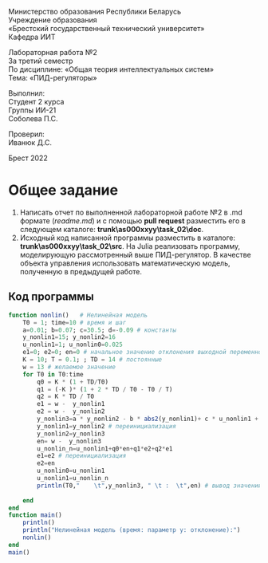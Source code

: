 Министерство образования Республики Беларусь <br/>
Учреждение образования <br/>
«Брестский государственный технический университет» <br/>
Кафедра ИИТ <br/>

Лабораторная работа №2 <br/>
За третий семестр <br/>
По дисциплине: «Общая теория интеллектуальных систем» <br/>
Тема: «ПИД-регуляторы» <br/>

Выполнил: <br/>
Студент 2 курса <br/>
Группы ИИ-21 <br/>
Соболева П.С. <br/>

Проверил: <br/>
Иванюк Д.С. <br/>

Брест 2022 <br/>

# Общее задание #
1. Написать отчет по выполненной лабораторной работе №2 в .md формате (*readme.md*) и с помощью **pull request** разместить его в следующем каталоге: **trunk\as000xxyy\task_02\doc**.
2. Исходный код написанной программы разместить в каталоге: **trunk\as000xxyy\task_02\src**.
На Julia реализовать программу, моделирующую рассмотренный выше ПИД-регулятор.  В качестве объекта управления использовать математическую модель, полученную в предыдущей работе.
## Код программы ##

``` julia
function nonlin()   # Нелинейная модель   
    T0 = 1; time=10 # время и шаг
    a=0.01; b=0.07; c=30.5; d=-0.09 # константы
    y_nonlin1=15; y_nonlin2=16
    u_nonlin1=1; u_nonlin0=0.025
    e1=0; e2=0; en=0 # начальное значение отклонения выходной переменной
    K = 10; T = 0.1; ; TD = 14 # постоянные
    w = 13 # желаемое значение
    for T0 in T0:time
        q0 = K * (1 + TD/T0)
        q1 = (-K )* (1 + 2 * TD / T0 - T0 / T)
        q2 = K * TD / T0
        e1 = w -  y_nonlin1
        e2 = w -  y_nonlin2
        y_nonlin3=a * y_nonlin2 - b * abs2(y_nonlin1)+ c * u_nonlin1 + d * sin(u_nonlin0)# формула нелинейной модели
        y_nonlin1=y_nonlin2 # переинициализация
        y_nonlin2=y_nonlin3
        en= w -  y_nonlin3 
        u_nonlin_n=u_nonlin1+q0*en+q1*e2+q2*e1
        e1=e2 # переинициализация
        e2=en
        u_nonlin0=u_nonlin1
        u_nonlin1=u_nonlin_n
        println(T0,"    \t",y_nonlin3, " \t :  \t",en) # вывод значений   
        
    end     
end
function main() 
    println()
    println("Нелинейная модель (время: параметр y: отклонение):")
    nonlin()
end
main()
```
